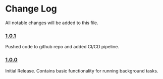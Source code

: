 # Change Log
All notable changes will be added to this file.

### [1.0.1]
Pushed code to github repo and added CI/CD pipeline.

### [1.0.0]
Initial Release. Contains basic functionality for running background tasks.

[1.0.1]: https://github.com/Ollie-Ave/BackgroundTaskManager/pull/24
[1.0.0]: https://github.com/Ollie-Ave/BackgroundTaskManager/pull/1